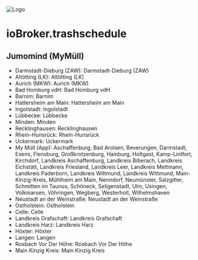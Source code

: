 ![Logo](../../admin/trashschedule.png)

# ioBroker.trashschedule

## Jumomind (MyMüll)

- Darmstadt-Dieburg (ZAW): Darmstadt-Dieburg (ZAW)
- Altötting (LK): Altötting (LK)
- Aurich (MKW): Aurich (MKW)
- Bad Homburg vdH: Bad Homburg vdH
- Barnim: Barnim
- Hattersheim am Main: Hattersheim am Main
- Ingolstadt: Ingolstadt
- Lübbecke: Lübbecke
- Minden: Minden
- Recklinghausen: Recklinghausen
- Rhein-Hunsrück: Rhein-Hunsrück
- Uckermark: Uckermark
- My Müll (App): Aschaffenburg, Bad Arolsen, Beverungen, Darmstadt, Esens, Flensburg, Großkrotzenburg, Hainburg, Holtgast, Kamp-Lintfort, Kirchdorf, Landkreis Aschaffenburg, Landkreis Biberach, Landkreis Eichstätt, Landkreis Friesland, Landkreis Leer, Landkreis Mettmann, Landkreis Paderborn, Landkreis Wittmund, Landkreis Wittmund, Main-Kinzig-Kreis, Mühlheim am Main, Nenndorf, Neumünster, Salzgitter, Schmitten im Taunus, Schöneck, Seligenstadt, Ulm, Usingen, Volkmarsen, Vöhringen, Wegberg, Westerholt, Wilhelmshaven
- Neustadt an der Weinstraße: Neustadt an der Weinstraße
- Ostholstein: Ostholstein
- Celle: Celle
- Landkreis Grafschaft: Landkreis Grafschaft
- Landkreis Harz: Landkreis Harz
- Höxter: Höxter
- Langen: Langen
- Rosbach Vor Der Höhe: Rosbach Vor Der Höhe
- Main Kinzig Kreis: Main Kinzig Kreis
